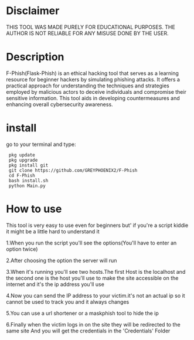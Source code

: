 
# Disclaimer

THIS TOOL WAS MADE PURELY FOR EDUCATIONAL PURPOSES.
THE AUTHOR IS NOT RELIABLE FOR ANY MISUSE DONE BY THE USER.

# Description

F-Phish(Flask-Phish) is an ethical hacking tool that serves as a learning resource for beginner hackers by simulating phishing attacks. It offers a practical approach for understanding the techniques and strategies employed by malicious actors to deceive individuals and compromise their sensitive information. This tool aids in developing countermeasures and enhancing overall cybersecurity awareness.

# install
go to your terminal and type:

	 pkg update
	 pkg upgrade
	 pkg install git
	 git clone https://github.com/GREYPHOENIX2/F-Phish
	 cd F-Phish
	 bash install.sh
	 python Main.py
	
# How to use

This tool is very easy to use even for beginners but' if you're a script kiddie it might be a little hard to understand it


1.When you run the script you'll see the options(You'll have to enter an option twice)

2.After choosing the option the server will run

3.When it's running you'll see two hosts.The first Host is the localhost and the second one is the host you'll use to make the site accessible on the internet
and it's the ip address you'll use

4.Now you can send the IP address to your victim.it's not an actual ip so it cannot be used to track you and it always changes

5.You can use a url shortener or a maskphish tool to hide the ip

6.Finally when the victim logs in on the site they will be redirected to the same site And you will get the credentials in the 'Credentials' Folder




